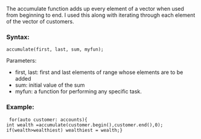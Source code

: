The accumulate function adds up every element of a vector when used from beginning to end.
I used this along with iterating through each element of the vector of customers.
<h3>Syntax:</h3>
<code>accumulate(first, last, sum, myfun);</code>
<p>Parameters:</p>
<ul>
<li>first, last: first and last elements of range whose elements are to be added</li>
<li>sum:  initial value of the sum</li>
<li>myfun: a function for performing any specific task.</li>
</ul>
<h3>Example:</h3>
<code> for(auto customer: accounts){</code><br>
            <code>int wealth =accumulate(customer.begin(),customer.end(),0);</code><br>    
            <code>if(wealth>wealthiest) wealthiest = wealth;}</code><br>
